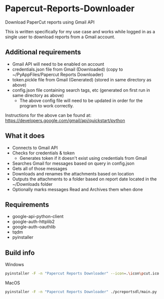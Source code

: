 # Papercut-Reports-Downloader

Download PaperCut reports using Gmail API

This is written specifically for my use case and works while logged
in as a single user to download reports from a Gmail account.

## Additional requirements

* Gmail API will need to be enabled on account
* credentials.json file from Gmail (Downloaded) (copy to ~/PyAppFiles/Papercut Reports Downloader)
* token.pickle file from Gmail (Generated) (stored in same directory as above)
* config.json file containing search tags, etc (generated on first run in same directory as above)
  * The above config file will need to be updated in order for the program to work correctly.  

Instructions for the above can be found at:  
<https://developers.google.com/gmail/api/quickstart/python>

## What it does

* Connects to Gmail API
* Checks for credentials & token
  * Generates token if it doesn't exist using credentials from Gmail
* Searches Gmail for messages based on query in config.json
* Gets all of those messages
* Downloads and renames the attachments based on location
* Outputs the attachments to a folder based on report date located
  in the ~/Downloads folder
* Optionally marks messages Read and Archives them when done

## Requirements

* google-api-python-client
* google-auth-httplib2
* google-auth-oauthlib
* tqdm
* pyinstaller

## Build info

Windows

```bash
pyinstaller -F -n "Papercut Reports Downloader" --icon=.\icon\pcut.ico .\pcreportsdl\main.py
```

MacOS

```bash
pyinstaller -F -n "Papercut Reports Downloader" ./pcreportsdl/main.py
```
